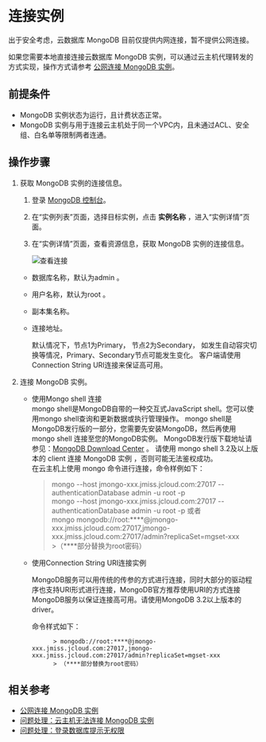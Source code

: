 # 连接实例

出于安全考虑，云数据库 MongoDB 目前仅提供内网连接，暂不提供公网连接。

如果您需要本地直接连接云数据库 MongoDB 实例，可以通过云主机代理转发的方式实现，操作方式请参考 [公网连接 MongoDB 实例](../Best-Practices/Public-Network-Connect-to-MongoDB-Instance.md)。



## 前提条件
- MongoDB 实例状态为运行，且计费状态正常。
- MongoDB 实例与用于连接云主机处于同一个VPC内，且未通过ACL、安全组、白名单等限制两者连通。

## 操作步骤
1. 获取 MongoDB 实例的连接信息。
    1. 登录 [MongoDB 控制台](https://mongodb-console.jdcloud.com/mongodb)。
    1. 在“实例列表”页面，选择目标实例，点击 **实例名称** ，进入“实例详情”页面。
    1. 在“实例详情”页面，查看资源信息，获取 MongoDB 实例的连接信息。
   
        ![查看连接](https://github.com/jdcloudcom/cn/blob/master/image/mongodb/mongo-006.png)
		
	- 数据库名称，默认为admin 。
	- 用户名称，默认为root 。
	- 副本集名称。
	- 连接地址。
	
	    默认情况下，节点1为Primary， 节点2为Secondary，	如发生自动容灾切换等情况，Primary、Secondary节点可能发生变化。
            客户端请使用Connection String URI连接来保证高可用。

2. 连接 MongoDB 实例。

    - 使用Mongo shell 连接        
	mongo shell是MongoDB自带的一种交互式JavaScript shell。您可以使用mongo shell查询和更新数据或执行管理操作。
	mongo shell是MongoDB发行版的一部分，您需要先安装MongoDB，然后再使用mongo shell 连接至您的MongoDB实例。
	MongoDB发行版下载地址请参见：[MongoDB Download Center](https://www.mongodb.com/download-center#community) 。
	请使用 mongo shell 3.2及以上版本的 client 连接 MongoDB 实例 ，否则可能无法鉴权成功。		
        在云主机上使用 mongo 命令进行连接，命令样例如下：
	
		> mongo --host jmongo-xxx.jmiss.jcloud.com:27017 --authenticationDatabase admin -u root -p		
		> mongo --host jmongo-xxx.jmiss.jcloud.com:27017 --authenticationDatabase admin -u root -p
		或者		
		> mongo mongodb://root:****@jmongo-xxx.jmiss.jcloud.com:27017,jmongo-xxx.jmiss.jcloud.com:27017/admin?replicaSet=mgset-xxx		
                >（****部分替换为root密码）
		
    - 使用Connection String URI连接实例
   
        MongoDB服务可以用传统的传参的方式进行连接，同时大部分的驱动程序也支持URI形式进行连接，MongoDB官方推荐使用URI的方式连接MongoDB服务以保证连接高可用。请使用MongoDB 3.2以上版本的driver。
		
        命令样式如下：

                > mongodb://root:****@jmongo-xxx.jmiss.jcloud.com:27017,jmongo-xxx.jmiss.jcloud.com:27017/admin?replicaSet=mgset-xxx	 
                > （****部分替换为root密码）
		
		
## 相关参考

- [公网连接 MongoDB 实例](../Best-Practices/Public-Network-Connect-to-MongoDB-Instance.md)
- [问题处理：云主机无法连接 MongoDB 实例](../Troubleshooting/Connect-Failed.md)
- [问题处理：登录数据库提示无权限](../Troubleshooting/Authentication.md)
		
